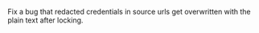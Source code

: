 Fix a bug that redacted credentials in source urls get overwritten with the plain text after locking.

